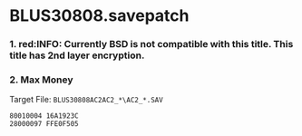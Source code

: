 # BLUS30808.savepatch

### 1. red:INFO: Currently BSD is not compatible with this title. This title has 2nd layer encryption.
### 2. Max Money

Target File: `BLUS30808AC2AC2_*\AC2_*.SAV`

```
80010004 16A1923C
28000097 FFE0F505
```

